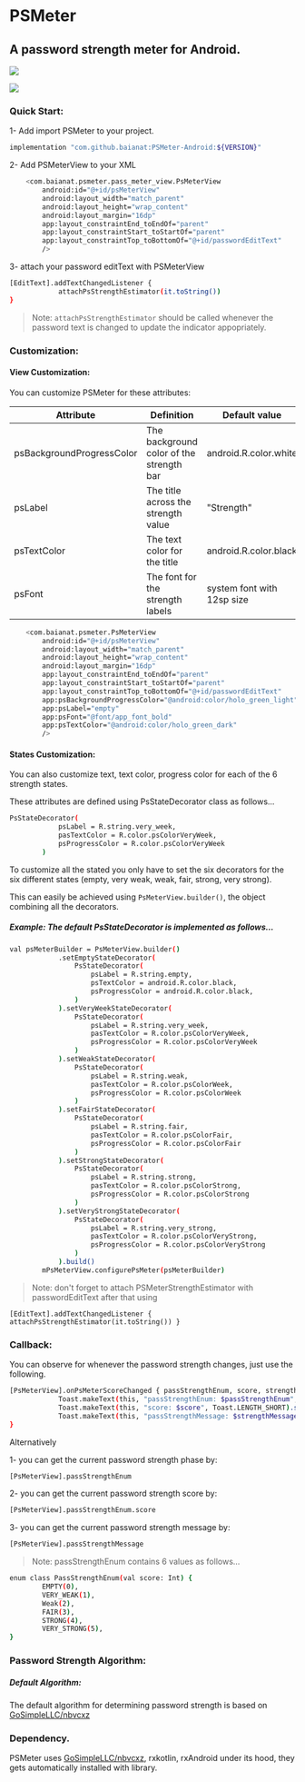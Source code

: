 # PSMeter
## A password strength meter for Android.

![](https://github.com/YoussefSeddik/PSMeter/blob/master/PsMetertPreview.gif)

[![](https://jitpack.io/v/baianat/PSMeter-Android.svg)](https://jitpack.io/#baianat/PSMeter-Android)

### Quick Start:

1-  Add import PSMeter to your project.
```sh
implementation "com.github.baianat:PSMeter-Android:${VERSION}"

```
2- Add PSMeterView to your XML

```sh
    <com.baianat.psmeter.pass_meter_view.PsMeterView
        android:id="@+id/psMeterView"
        android:layout_width="match_parent"
        android:layout_height="wrap_content"
        android:layout_margin="16dp"
        app:layout_constraintEnd_toEndOf="parent"
        app:layout_constraintStart_toStartOf="parent"
        app:layout_constraintTop_toBottomOf="@+id/passwordEditText"
        />
```

3- attach your password editText with PSMeterView

```sh
[EditText].addTextChangedListener {
            attachPsStrengthEstimator(it.toString())
}
```
        
> Note:
`attachPsStrengthEstimator` should be called whenever the password text is changed to update the indicator appopriately.
### Customization:

#### View Customization:
You can customize PSMeter for these attributes:


| Attribute | Definition | Default value | 
| ------ | ------ | ------ |
| psBackgroundProgressColor | The background color of the strength bar | android.R.color.white |
| psLabel | The title across the strength value | "Strength" |
| psTextColor | The text color for the title | android.R.color.black |
| psFont | The font for the strength labels | system font with 12sp size |

```sh
    <com.baianat.psmeter.PsMeterView
        android:id="@+id/psMeterView"
        android:layout_width="match_parent"
        android:layout_height="wrap_content"
        android:layout_margin="16dp"
        app:layout_constraintEnd_toEndOf="parent"
        app:layout_constraintStart_toStartOf="parent"
        app:layout_constraintTop_toBottomOf="@+id/passwordEditText"
        app:psBackgroundProgressColor="@android:color/holo_green_light"
        app:psLabel="empty"
        app:psFont="@font/app_font_bold"
        app:psTextColor="@android:color/holo_green_dark"
        />
```

#### States Customization:
You can also customize text, text color, progress color for each of the 6 strength states.

These attributes are defined using PsStateDecorator class as follows...
```sh
PsStateDecorator(
            psLabel = R.string.very_week,
            pasTextColor = R.color.psColorVeryWeek,
            psProgressColor = R.color.psColorVeryWeek
        )
```
To customize all the stated you only have to set the six decorators for the six different states (empty, very weak, weak, fair, strong, very strong).

This can easily be achieved using `PsMeterView.builder()`, the object combining all the decorators.

##### Example: The default PsStateDecorator is implemented as follows...

```sh
val psMeterBuilder = PsMeterView.builder()
            .setEmptyStateDecorator(
                PsStateDecorator(
                    psLabel = R.string.empty,
                    psTextColor = android.R.color.black,
                    psProgressColor = android.R.color.black,
                )
            ).setVeryWeekStateDecorator(
                PsStateDecorator(
                    psLabel = R.string.very_week,
                    pasTextColor = R.color.psColorVeryWeek,
                    psProgressColor = R.color.psColorVeryWeek
                )
            ).setWeakStateDecorator(
                PsStateDecorator(
                    psLabel = R.string.weak,
                    pasTextColor = R.color.psColorWeek,
                    psProgressColor = R.color.psColorWeek
                )
            ).setFairStateDecorator(
                PsStateDecorator(
                    psLabel = R.string.fair,
                    pasTextColor = R.color.psColorFair,
                    psProgressColor = R.color.psColorFair
                )
            ).setStrongStateDecorator(
                PsStateDecorator(
                    psLabel = R.string.strong,
                    pasTextColor = R.color.psColorStrong,
                    psProgressColor = R.color.psColorStrong
                )
            ).setVeryStrongStateDecorator(
                PsStateDecorator(
                    psLabel = R.string.very_strong,
                    pasTextColor = R.color.psColorVeryStrong,
                    psProgressColor = R.color.psColorVeryStrong
                )
            ).build()
        mPsMeterView.configurePsMeter(psMeterBuilder)
```
> Note:
don't forget to attach PSMeterStrengthEstimator with passwordEditText after that using

`[EditText].addTextChangedListener {
            attachPsStrengthEstimator(it.toString())
}`
        
### Callback:
You can observe for whenever the password strength changes, just use the following.
```sh  
[PsMeterView].onPsMeterScoreChanged { passStrengthEnum, score, strengthMessage ->
            Toast.makeText(this, "passStrengthEnum: $passStrengthEnum", Toast.LENGTH_SHORT).show()
            Toast.makeText(this, "score: $score", Toast.LENGTH_SHORT).show()
            Toast.makeText(this, "passStrengthMessage: $strengthMessage", Toast.LENGTH_SHORT).show()
}
```
Alternatively

1- you can get the current password strength phase by:
```sh  
[PsMeterView].passStrengthEnum
```
2- you can get the current password strength score by:
```sh  
[PsMeterView].passStrengthEnum.score
```
3- you can get the current password strength message by:
```sh  
[PsMeterView].passStrengthMessage
```
> Note: passStrengthEnum contains 6 values as follows...
```sh  
enum class PassStrengthEnum(val score: Int) {
        EMPTY(0),
        VERY_WEAK(1),
        Weak(2),
        FAIR(3),
        STRONG(4),
        VERY_STRONG(5),
}
```

### Password Strength Algorithm:
##### Default Algorithm:
The default algorithm for determining password strength is based on 
[GoSimpleLLC/nbvcxz](https://github.com/GoSimpleLLC/nbvcxz)

### Dependency.
PSMeter uses [GoSimpleLLC/nbvcxz](https://github.com/GoSimpleLLC/nbvcxz), rxkotlin, rxAndroid under its hood, they gets automatically installed with library.
